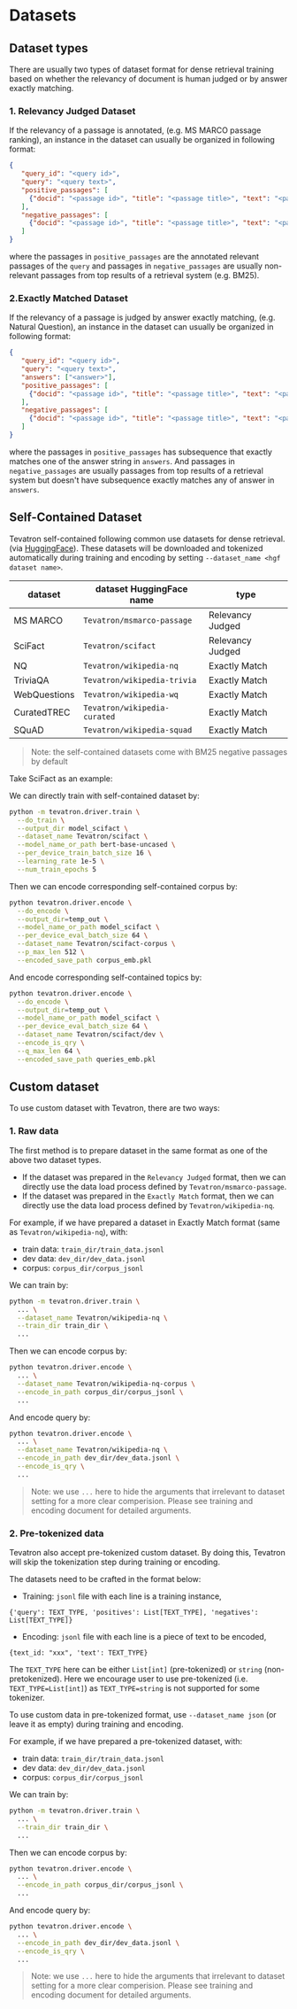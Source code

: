 # Datasets

## Dataset types
There are usually two types of dataset format for dense retrieval training based on
whether the relevancy of document is human judged or by answer exactly matching.

### 1. Relevancy Judged Dataset
If the relevancy of a passage is annotated, (e.g. MS MARCO passage ranking),
an instance in the dataset can usually be organized in following format:
```json
{
   "query_id": "<query id>",
   "query": "<query text>",
   "positive_passages": [
     {"docid": "<passage id>", "title": "<passage title>", "text": "<passage body>"}
   ],
   "negative_passages": [
     {"docid": "<passage id>", "title": "<passage title>", "text": "<passage body>"}
   ]
}
```
where the passages in `positive_passages` are the annotated relevant passages of the `query` 
and passages in `negative_passages` are usually non-relevant passages from top results of a retrieval system (e.g. BM25).

### 2.Exactly Matched Dataset
If the relevancy of a passage is judged by answer exactly matching, (e.g. Natural Question),
an instance in the dataset can usually be organized in following format:
```json
{
   "query_id": "<query id>",
   "query": "<query text>",
   "answers": ["<answer>"],
   "positive_passages": [
     {"docid": "<passage id>", "title": "<passage title>", "text": "<passage body>"}
   ],
   "negative_passages": [
     {"docid": "<passage id>", "title": "<passage title>", "text": "<passage body>"}
   ]
}
```
where the passages in `positive_passages` has subsequence that exactly matches one of the answer string in `answers`.
And passages in `negative_passages` are usually passages from top results of a retrieval system but doesn't have 
subsequence exactly matches any of answer in `answers`.

## Self-Contained Dataset
Tevatron self-contained following common use datasets for dense retrieval. 
(via [HuggingFace](https://huggingface.co/Tevatron)).
These datasets will be downloaded and tokenized automatically during training and encoding
by setting `--dataset_name <hgf dataset name>`.

| dataset      | dataset HuggingFace name     | type             |
|--------------|------------------------------|------------------|
| MS MARCO     | `Tevatron/msmarco-passage`   | Relevancy Judged |
| SciFact      | `Tevatron/scifact`           | Relevancy Judged |
| NQ           | `Tevatron/wikipedia-nq`      | Exactly Match    |
| TriviaQA     | `Tevatron/wikipedia-trivia`  | Exactly Match    |
| WebQuestions | `Tevatron/wikipedia-wq`      | Exactly Match    |
| CuratedTREC  | `Tevatron/wikipedia-curated` | Exactly Match    |
| SQuAD        | `Tevatron/wikipedia-squad`   | Exactly Match    |

> Note: the self-contained datasets come with BM25 negative passages by default

Take SciFact as an example:

We can directly train with self-contained dataset by:

```bash
python -m tevatron.driver.train \
  --do_train \
  --output_dir model_scifact \
  --dataset_name Tevatron/scifact \
  --model_name_or_path bert-base-uncased \
  --per_device_train_batch_size 16 \
  --learning_rate 1e-5 \
  --num_train_epochs 5
```

Then we can encode corresponding self-contained corpus by:
```bash
python tevatron.driver.encode \
  --do_encode \
  --output_dir=temp_out \
  --model_name_or_path model_scifact \
  --per_device_eval_batch_size 64 \
  --dataset_name Tevatron/scifact-corpus \
  --p_max_len 512 \
  --encoded_save_path corpus_emb.pkl
```

And encode corresponding self-contained topics by:
```bash
python tevatron.driver.encode \
  --do_encode \
  --output_dir=temp_out \
  --model_name_or_path model_scifact \
  --per_device_eval_batch_size 64 \
  --dataset_name Tevatron/scifact/dev \
  --encode_is_qry \
  --q_max_len 64 \
  --encoded_save_path queries_emb.pkl 
```

## Custom dataset
To use custom dataset with Tevatron, there are two ways:
### 1. Raw data
The first method is to prepare dataset in the same format as one of the above two dataset types.
- If the dataset was prepared in the `Relevancy Judged` format, then we can directly use the data load process
defined by `Tevatron/msmarco-passage`.  
- If the dataset was prepared in the `Exactly Match` format, then we can directly use the data load process
defined by `Tevatron/wikipedia-nq`.

For example, if we have prepared a dataset in Exactly Match format (same as `Tevatron/wikipedia-nq`), with:
- train data: `train_dir/train_data.jsonl`
- dev data: `dev_dir/dev_data.jsonl`
- corpus: `corpus_dir/corpus_jsonl`

We can train by:
```bash
python -m tevatron.driver.train \
  ... \
  --dataset_name Tevatron/wikipedia-nq \
  --train_dir train_dir \
  ...
```

Then we can encode corpus by:
```bash
python tevatron.driver.encode \
  ... \
  --dataset_name Tevatron/wikipedia-nq-corpus \
  --encode_in_path corpus_dir/corpus_jsonl \
  ...
```

And encode query by:
```bash
python tevatron.driver.encode \
  ... \
  --dataset_name Tevatron/wikipedia-nq \
  --encode_in_path dev_dir/dev_data.jsonl \
  --encode_is_qry \
  ...
```
> Note: we use `...` here to hide the arguments that irrelevant to dataset setting for a more clear comperision.
> Please see training and encoding document for detailed arguments.


### 2. Pre-tokenized data
Tevatron also accept pre-tokenized custom dataset.
By doing this, Tevatron will skip the tokenization step during training or encoding.

The datasets need to be crafted in the format below:
- Training: `jsonl` file with each line is a training instance,
```
{'query': TEXT_TYPE, 'positives': List[TEXT_TYPE], 'negatives': List[TEXT_TYPE]}
```
- Encoding: `jsonl` file with each line is a piece of text to be encoded,
```
{text_id: "xxx", 'text': TEXT_TYPE}
```
The `TEXT_TYPE` here can be either `List[int]` (pre-tokenized) or `string` (non-pretokenized).
Here we encourage user to use pre-tokenized (i.e. `TEXT_TYPE=List[int]`) 
as `TEXT_TYPE=string` is not supported for some tokenizer.

To use custom data in pre-tokenized format, use `--dataset_name json` (or leave it as empty)
during training and encoding.

For example, if we have prepared a pre-tokenized dataset, with:
- train data: `train_dir/train_data.jsonl`
- dev data: `dev_dir/dev_data.jsonl`
- corpus: `corpus_dir/corpus_jsonl`

We can train by:
```bash
python -m tevatron.driver.train \
  ... \
  --train_dir train_dir \
  ...
```

Then we can encode corpus by:
```bash
python tevatron.driver.encode \
  ... \
  --encode_in_path corpus_dir/corpus_jsonl \
  ...
```

And encode query by:
```bash
python tevatron.driver.encode \
  ... \
  --encode_in_path dev_dir/dev_data.jsonl \
  --encode_is_qry \
  ...
```
> Note: we use `...` here to hide the arguments that irrelevant to dataset setting for a more clear comperision.
> Please see training and encoding document for detailed arguments.
